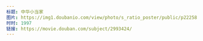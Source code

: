 ```yaml
---
标题: 中华小当家
图片: https://img1.doubanio.com/view/photo/s_ratio_poster/public/p2225808630.jpg
时时: 1997
链接: https://movie.douban.com/subject/2993424/
---
```

